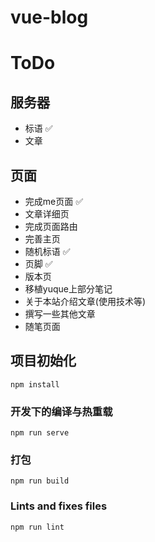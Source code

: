 # vue-blog 

# ToDo
## 服务器
- 标语 ✅
- 文章
## 页面
- 完成me页面 ✅
- 文章详细页
- 完成页面路由
- 完善主页
- 随机标语 ✅
- 页脚 ✅
- 版本页
- 移植yuque上部分笔记
- 关于本站介绍文章(使用技术等)
- 撰写一些其他文章
- 随笔页面
## 项目初始化
```
npm install
```

### 开发下的编译与热重载
```
npm run serve
```

### 打包
```
npm run build
```

### Lints and fixes files
```
npm run lint
```

